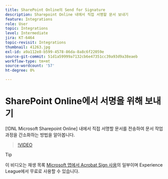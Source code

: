 ```yaml
---
title: SharePoint Online의 Send for Signature
description: Sharepoint Online 내에서 직접 서명할 문서 보내기
feature: Integrations
role: User
topic: Integrations
level: Intermediate
jira: KT-6464
topic-revisit: Integrations
thumbnail: 41263.jpg
exl-id: a9a112e8-b599-4578-86da-8a8c6f22059e
source-git-commit: 51d1a59999a7132cb6e47351cc39a93d9a38eaeb
workflow-type: tm+mt
source-wordcount: '57'
ht-degree: 0%

---
```


# SharePoint Online에서 서명을 위해 보내기

[!DNL Microsoft Sharepoint Online] 내에서 직접 서명할 문서를 전송하여 문서 작업 과정을 간소화하는 방법을 알아봅니다.

>[!VIDEO](https://video.tv.adobe.com/v/41263?quality=12&learn=on&hidetitle=true)

>[!TIP]
>
>이 비디오는 재생 목록 [Microsoft 앱에서 Acrobat Sign 사용](https://experienceleague.adobe.com/ko/playlists/acrobat-sign-integrate-microsoft-apps)의 일부이며 Experience League에서 무료로 사용할 수 있습니다.
